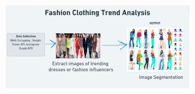 ![Workflow](https://github.com/Shruti-lab/Boomers_MyntraHackerramp/raw/main/Analyze_trend/workflow.jpeg)
